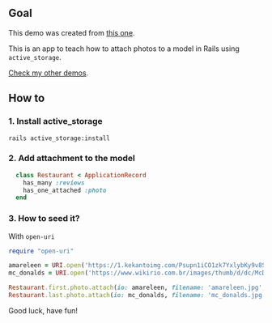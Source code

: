 ## Goal
This demo was created from [this one](https://github.com/andrerferrer/seed-from-local-image-demo#goal).

This is an app to teach how to attach photos to a model in Rails using `active_storage`.

[Check my other demos](https://github.com/andrerferrer/dedemos/).

## How to
### 1. Install active_storage
```
rails active_storage:install
```

### 2. Add attachment to the model
```ruby
  class Restaurant < ApplicationRecord
    has_many :reviews
    has_one_attached :photo
  end
```

### 3. How to seed it?

With `open-uri`

```ruby
require "open-uri"

amareleen = URI.open('https://1.kekantoimg.com/Psupn1iCO1zk7YxlybKy9v8Sa1s=/400x300/s3.amazonaws.com/kekanto_pics/pics/705/264705.jpg')
mc_donalds = URI.open('https://www.wikirio.com.br/images/thumb/d/dc/McDonald%27s_-_Catete.jpg/300px-McDonald%27s_-_Catete.jpg')

Restaurant.first.photo.attach(io: amareleen, filename: 'amareleen.jpg', content_type: 'image/jpg')
Restaurant.last.photo.attach(io: mc_donalds, filename: 'mc_donalds.jpg', content_type: 'image/jpg')
```

Good luck, have fun!

